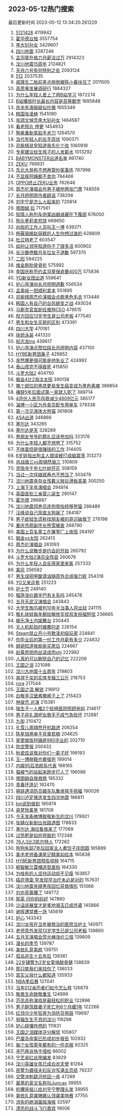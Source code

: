 ## 2023-05-12热门搜索 
最后更新时间 2023-05-12 13:34:20.261229 
1. [5121428](https://s.weibo.com/weibo?q=%235121428%23&t=31&band_rank=25&Refer=top) 4119942
1. [霍华德台独](https://s.weibo.com/weibo?q=%23%E9%9C%8D%E5%8D%8E%E5%BE%B7%E5%8F%B0%E7%8B%AC%23&t=31&band_rank=1&Refer=top) 3557754
1. [李大钊孙女](https://s.weibo.com/weibo?q=%E6%9D%8E%E5%A4%A7%E9%92%8A%E5%AD%99%E5%A5%B3&t=31&band_rank=31&Refer=top) 3429607
1. [四川地震](https://s.weibo.com/weibo?q=%E5%9B%9B%E5%B7%9D%E5%9C%B0%E9%9C%87&t=31&band_rank=4&Refer=top) 3287246
1. [孟羽童在格力月薪没过万](https://s.weibo.com/weibo?q=%23%E5%AD%9F%E7%BE%BD%E7%AB%A5%E5%9C%A8%E6%A0%BC%E5%8A%9B%E6%9C%88%E8%96%AA%E6%B2%A1%E8%BF%87%E4%B8%87%23&t=31&band_rank=32&Refer=top) 2914323
1. [汶川地震15周年](https://s.weibo.com/weibo?q=%23%E6%B1%B6%E5%B7%9D%E5%9C%B0%E9%9C%8715%E5%91%A8%E5%B9%B4%23&t=31&band_rank=5&Refer=top) 2124821
1. [天舟六号有何特别之处](https://s.weibo.com/weibo?q=%23%E5%A4%A9%E8%88%9F%E5%85%AD%E5%8F%B7%E6%9C%89%E4%BD%95%E7%89%B9%E5%88%AB%E4%B9%8B%E5%A4%84%23&t=31&band_rank=3&Refer=top) 2093124
1. [512](https://s.weibo.com/weibo?q=%23512%23&t=31&band_rank=5&Refer=top) 2037535
1. [戚薇生二胎前差点摔倒被陈小春扶住了](https://s.weibo.com/weibo?q=%23%E6%88%9A%E8%96%87%E7%94%9F%E4%BA%8C%E8%83%8E%E5%89%8D%E5%B7%AE%E7%82%B9%E6%91%94%E5%80%92%E8%A2%AB%E9%99%88%E5%B0%8F%E6%98%A5%E6%89%B6%E4%BD%8F%E4%BA%86%23&t=31&band_rank=13&Refer=top) 2011505
1. [高质量发展调研行](https://s.weibo.com/weibo?q=%23%E9%AB%98%E8%B4%A8%E9%87%8F%E5%8F%91%E5%B1%95%E8%B0%83%E7%A0%94%E8%A1%8C%23&t=31&band_rank=3&Refer=top) 1884327
1. [为什么年轻人爱上了用B站学习](https://s.weibo.com/weibo?q=%23%E4%B8%BA%E4%BB%80%E4%B9%88%E5%B9%B4%E8%BD%BB%E4%BA%BA%E7%88%B1%E4%B8%8A%E4%BA%86%E7%94%A8B%E7%AB%99%E5%AD%A6%E4%B9%A0%23&t=31&band_rank=18&Refer=top) 1872274
1. [B站播放时长最长内容是高等数学](https://s.weibo.com/weibo?q=%23B%E7%AB%99%E6%92%AD%E6%94%BE%E6%97%B6%E9%95%BF%E6%9C%80%E9%95%BF%E5%86%85%E5%AE%B9%E6%98%AF%E9%AB%98%E7%AD%89%E6%95%B0%E5%AD%A6%23&t=31&band_rank=2&Refer=top) 1695848
1. [庆余年海报疑似抄袭](https://s.weibo.com/weibo?q=%23%E5%BA%86%E4%BD%99%E5%B9%B4%E6%B5%B7%E6%8A%A5%E7%96%91%E4%BC%BC%E6%8A%84%E8%A2%AD%23&t=31&band_rank=5&Refer=top) 1655349
1. [韩国张凌赫](https://s.weibo.com/weibo?q=%E9%9F%A9%E5%9B%BD%E5%BC%A0%E5%87%8C%E8%B5%AB&t=31&band_rank=20&Refer=top) 1541090
1. [张颂文悼念李大钊孙女](https://s.weibo.com/weibo?q=%23%E5%BC%A0%E9%A2%82%E6%96%87%E6%82%BC%E5%BF%B5%E6%9D%8E%E5%A4%A7%E9%92%8A%E5%AD%99%E5%A5%B3%23&t=31&band_rank=39&Refer=top) 1464587
1. [看老照片 停更](https://s.weibo.com/weibo?q=%E7%9C%8B%E8%80%81%E7%85%A7%E7%89%87%20%E5%81%9C%E6%9B%B4&t=31&band_rank=31&Refer=top) 1454933
1. [陶勇重新拿起手术刀](https://s.weibo.com/weibo?q=%23%E9%99%B6%E5%8B%87%E9%87%8D%E6%96%B0%E6%8B%BF%E8%B5%B7%E6%89%8B%E6%9C%AF%E5%88%80%23&t=31&band_rank=25&Refer=top) 1264570
1. [当代年轻人的左手现状](https://s.weibo.com/weibo?q=%23%E5%BD%93%E4%BB%A3%E5%B9%B4%E8%BD%BB%E4%BA%BA%E7%9A%84%E5%B7%A6%E6%89%8B%E7%8E%B0%E7%8A%B6%23&t=31&band_rank=34&Refer=top) 1090371
1. [邓紫棋说早知道我先化个妆](https://s.weibo.com/weibo?q=%23%E9%82%93%E7%B4%AB%E6%A3%8B%E8%AF%B4%E6%97%A9%E7%9F%A5%E9%81%93%E6%88%91%E5%85%88%E5%8C%96%E4%B8%AA%E5%A6%86%23&t=31&band_rank=12&Refer=top) 1060918
1. [专家建议给生孩子的人发薪水](https://s.weibo.com/weibo?q=%23%E4%B8%93%E5%AE%B6%E5%BB%BA%E8%AE%AE%E7%BB%99%E7%94%9F%E5%AD%A9%E5%AD%90%E7%9A%84%E4%BA%BA%E5%8F%91%E8%96%AA%E6%B0%B4%23&t=31&band_rank=10&Refer=top) 1013292
1. [BABYMONSTER出道名单](https://s.weibo.com/weibo?q=BABYMONSTER%E5%87%BA%E9%81%93%E5%90%8D%E5%8D%95&t=31&band_rank=4&Refer=top) 861740
1. [ZEKU](https://s.weibo.com/weibo?q=ZEKU&t=31&band_rank=14&Refer=top) 799931
1. [东北大哥称不想再管吵架事件](https://s.weibo.com/weibo?q=%23%E4%B8%9C%E5%8C%97%E5%A4%A7%E5%93%A5%E7%A7%B0%E4%B8%8D%E6%83%B3%E5%86%8D%E7%AE%A1%E5%90%B5%E6%9E%B6%E4%BA%8B%E4%BB%B6%23&t=31&band_rank=37&Refer=top) 787998
1. [不显瘦阿姨都不卖你](https://s.weibo.com/weibo?q=%23%E4%B8%8D%E6%98%BE%E7%98%A6%E9%98%BF%E5%A7%A8%E9%83%BD%E4%B8%8D%E5%8D%96%E4%BD%A0%23&t=31&band_rank=14&Refer=top) 784466
1. [OPPO终止ZEKU业务](https://s.weibo.com/weibo?q=%23OPPO%E7%BB%88%E6%AD%A2ZEKU%E4%B8%9A%E5%8A%A1%23&t=31&band_rank=19&Refer=top) 762646
1. [周杰伦演唱会外男子被抢两张门票](https://s.weibo.com/weibo?q=%23%E5%91%A8%E6%9D%B0%E4%BC%A6%E6%BC%94%E5%94%B1%E4%BC%9A%E5%A4%96%E7%94%B7%E5%AD%90%E8%A2%AB%E6%8A%A2%E4%B8%A4%E5%BC%A0%E9%97%A8%E7%A5%A8%23&t=31&band_rank=33&Refer=top) 748559
1. [长月烬明原作者辟谣](https://s.weibo.com/weibo?q=%23%E9%95%BF%E6%9C%88%E7%83%AC%E6%98%8E%E5%8E%9F%E4%BD%9C%E8%80%85%E8%BE%9F%E8%B0%A3%23&t=31&band_rank=9&Refer=top) 738298
1. [刘宇宁是怎么火起来的](https://s.weibo.com/weibo?q=%23%E5%88%98%E5%AE%87%E5%AE%81%E6%98%AF%E6%80%8E%E4%B9%88%E7%81%AB%E8%B5%B7%E6%9D%A5%E7%9A%84%23&t=31&band_rank=20&Refer=top) 720814
1. [塔图姆 拉](https://s.weibo.com/weibo?q=%E5%A1%94%E5%9B%BE%E5%A7%86%20%E6%8B%89&t=31&band_rank=14&Refer=top) 717561
1. [知情人称列车命案凶器或藏在下腹部](https://s.weibo.com/weibo?q=%23%E7%9F%A5%E6%83%85%E4%BA%BA%E7%A7%B0%E5%88%97%E8%BD%A6%E5%91%BD%E6%A1%88%E5%87%B6%E5%99%A8%E6%88%96%E8%97%8F%E5%9C%A8%E4%B8%8B%E8%85%B9%E9%83%A8%23&t=31&band_rank=9&Refer=top) 676050
1. [狗头萝莉卖煎饼](https://s.weibo.com/weibo?q=%E7%8B%97%E5%A4%B4%E8%90%9D%E8%8E%89%E5%8D%96%E7%85%8E%E9%A5%BC&t=31&band_rank=13&Refer=top) 669650
1. [向佐的工作人员叫王一博](https://s.weibo.com/weibo?q=%23%E5%90%91%E4%BD%90%E7%9A%84%E5%B7%A5%E4%BD%9C%E4%BA%BA%E5%91%98%E5%8F%AB%E7%8E%8B%E4%B8%80%E5%8D%9A%23&t=31&band_rank=6&Refer=top) 639371
1. [杨幂唐嫣赵丽颖的人生你想过谁的](https://s.weibo.com/weibo?q=%23%E6%9D%A8%E5%B9%82%E5%94%90%E5%AB%A3%E8%B5%B5%E4%B8%BD%E9%A2%96%E7%9A%84%E4%BA%BA%E7%94%9F%E4%BD%A0%E6%83%B3%E8%BF%87%E8%B0%81%E7%9A%84%23&t=31&band_rank=12&Refer=top) 628809
1. [杜兰特老了](https://s.weibo.com/weibo?q=%23%E6%9D%9C%E5%85%B0%E7%89%B9%E8%80%81%E4%BA%86%23&t=31&band_rank=32&Refer=top) 603547
1. [如何让领导知道你干了很多活](https://s.weibo.com/weibo?q=%23%E5%A6%82%E4%BD%95%E8%AE%A9%E9%A2%86%E5%AF%BC%E7%9F%A5%E9%81%93%E4%BD%A0%E5%B9%B2%E4%BA%86%E5%BE%88%E5%A4%9A%E6%B4%BB%23&t=31&band_rank=24&Refer=top) 600902
1. [长沙霸停数月车位女子道歉](https://s.weibo.com/weibo?q=%23%E9%95%BF%E6%B2%99%E9%9C%B8%E5%81%9C%E6%95%B0%E6%9C%88%E8%BD%A6%E4%BD%8D%E5%A5%B3%E5%AD%90%E9%81%93%E6%AD%89%23&t=31&band_rank=31&Refer=top) 597370
1. [二阳](https://s.weibo.com/weibo?q=%E4%BA%8C%E9%98%B3&t=31&band_rank=44&Refer=top) 594225
1. [维金斯肋骨骨折](https://s.weibo.com/weibo?q=%23%E7%BB%B4%E9%87%91%E6%96%AF%E8%82%8B%E9%AA%A8%E9%AA%A8%E6%8A%98%23&t=31&band_rank=13&Refer=top) 575992
1. [李国庆称签约孟羽童保底要400万](https://s.weibo.com/weibo?q=%23%E6%9D%8E%E5%9B%BD%E5%BA%86%E7%A7%B0%E7%AD%BE%E7%BA%A6%E5%AD%9F%E7%BE%BD%E7%AB%A5%E4%BF%9D%E5%BA%95%E8%A6%81400%E4%B8%87%23&t=31&band_rank=24&Refer=top) 575836
1. [YG新女团出道](https://s.weibo.com/weibo?q=YG%E6%96%B0%E5%A5%B3%E5%9B%A2%E5%87%BA%E9%81%93&t=31&band_rank=7&Refer=top) 559641
1. [护心导演向长月烬明道歉](https://s.weibo.com/weibo?q=%23%E6%8A%A4%E5%BF%83%E5%AF%BC%E6%BC%94%E5%90%91%E9%95%BF%E6%9C%88%E7%83%AC%E6%98%8E%E9%81%93%E6%AD%89%23&t=31&band_rank=38&Refer=top) 556534
1. [孟美岐一把顺利拿本](https://s.weibo.com/weibo?q=%23%E5%AD%9F%E7%BE%8E%E5%B2%90%E4%B8%80%E6%8A%8A%E9%A1%BA%E5%88%A9%E6%8B%BF%E6%9C%AC%23&t=31&band_rank=9&Refer=top) 551895
1. [邓紫棋周杰伦演唱会点歌黑色毛衣](https://s.weibo.com/weibo?q=%E9%82%93%E7%B4%AB%E6%A3%8B%E5%91%A8%E6%9D%B0%E4%BC%A6%E6%BC%94%E5%94%B1%E4%BC%9A%E7%82%B9%E6%AD%8C%E9%BB%91%E8%89%B2%E6%AF%9B%E8%A1%A3&t=31&band_rank=8&Refer=top) 513446
1. [韩国人有自己的台风蜕变之战](https://s.weibo.com/weibo?q=%23%E9%9F%A9%E5%9B%BD%E4%BA%BA%E6%9C%89%E8%87%AA%E5%B7%B1%E7%9A%84%E5%8F%B0%E9%A3%8E%E8%9C%95%E5%8F%98%E4%B9%8B%E6%88%98%23&t=31&band_rank=31&Refer=top) 493024
1. [马斯克官宣卸任推特CEO](https://s.weibo.com/weibo?q=%23%E9%A9%AC%E6%96%AF%E5%85%8B%E5%AE%98%E5%AE%A3%E5%8D%B8%E4%BB%BB%E6%8E%A8%E7%89%B9CEO%23&t=31&band_rank=28&Refer=top) 479515
1. [校方回应13岁学生是公司老板](https://s.weibo.com/weibo?q=%23%E6%A0%A1%E6%96%B9%E5%9B%9E%E5%BA%9413%E5%B2%81%E5%AD%A6%E7%94%9F%E6%98%AF%E5%85%AC%E5%8F%B8%E8%80%81%E6%9D%BF%23&t=31&band_rank=36&Refer=top) 477540
1. [男生和女生买房的区别](https://s.weibo.com/weibo?q=%23%E7%94%B7%E7%94%9F%E5%92%8C%E5%A5%B3%E7%94%9F%E4%B9%B0%E6%88%BF%E7%9A%84%E5%8C%BA%E5%88%AB%23&t=31&band_rank=24&Refer=top) 473391
1. [四川大学](https://s.weibo.com/weibo?q=%23%E5%9B%9B%E5%B7%9D%E5%A4%A7%E5%AD%A6%23&t=31&band_rank=29&Refer=top) 470161
1. [徐娇泳装](https://s.weibo.com/weibo?q=%23%E5%BE%90%E5%A8%87%E6%B3%B3%E8%A3%85%23&t=31&band_rank=11&Refer=top) 441320
1. [权志龙ins](https://s.weibo.com/weibo?q=%E6%9D%83%E5%BF%97%E9%BE%99ins&t=31&band_rank=12&Refer=top) 439617
1. [护心导演点赞拉踩长月烬明内容](https://s.weibo.com/weibo?q=%23%E6%8A%A4%E5%BF%83%E5%AF%BC%E6%BC%94%E7%82%B9%E8%B5%9E%E6%8B%89%E8%B8%A9%E9%95%BF%E6%9C%88%E7%83%AC%E6%98%8E%E5%86%85%E5%AE%B9%23&t=31&band_rank=46&Refer=top) 437150
1. [HYBE新男团鼻子](https://s.weibo.com/weibo?q=%23HYBE%E6%96%B0%E7%94%B7%E5%9B%A2%E9%BC%BB%E5%AD%90%23&t=31&band_rank=17&Refer=top) 429852
1. [突然爆更很可能是他失业了](https://s.weibo.com/weibo?q=%E7%AA%81%E7%84%B6%E7%88%86%E6%9B%B4%E5%BE%88%E5%8F%AF%E8%83%BD%E6%98%AF%E4%BB%96%E5%A4%B1%E4%B8%9A%E4%BA%86&t=31&band_rank=13&Refer=top) 424992
1. [泰山爬完不得瘦死](https://s.weibo.com/weibo?q=%23%E6%B3%B0%E5%B1%B1%E7%88%AC%E5%AE%8C%E4%B8%8D%E5%BE%97%E7%98%A6%E6%AD%BB%23&t=31&band_rank=15&Refer=top) 415850
1. [斗罗大陆2](https://s.weibo.com/weibo?q=%E6%96%97%E7%BD%97%E5%A4%A7%E9%99%862&t=31&band_rank=48&Refer=top) 404750
1. [掘金4比2淘汰太阳](https://s.weibo.com/weibo?q=%23%E6%8E%98%E9%87%914%E6%AF%942%E6%B7%98%E6%B1%B0%E5%A4%AA%E9%98%B3%23&t=31&band_rank=20&Refer=top) 390138
1. [哪个部位的黑痣更易发生癌变成为黑色素瘤](https://s.weibo.com/weibo?q=%23%E5%93%AA%E4%B8%AA%E9%83%A8%E4%BD%8D%E7%9A%84%E9%BB%91%E7%97%A3%E6%9B%B4%E6%98%93%E5%8F%91%E7%94%9F%E7%99%8C%E5%8F%98%E6%88%90%E4%B8%BA%E9%BB%91%E8%89%B2%E7%B4%A0%E7%98%A4%23&t=31&band_rank=47&Refer=top) 389854
1. [裸辞5年后面试第一家就入职了](https://s.weibo.com/weibo?q=%23%E8%A3%B8%E8%BE%9E5%E5%B9%B4%E5%90%8E%E9%9D%A2%E8%AF%95%E7%AC%AC%E4%B8%80%E5%AE%B6%E5%B0%B1%E5%85%A5%E8%81%8C%E4%BA%86%23&t=31&band_rank=36&Refer=top) 389714
1. [4月份人民币存款减少4609亿元](https://s.weibo.com/weibo?q=%234%E6%9C%88%E4%BB%BD%E4%BA%BA%E6%B0%91%E5%B8%81%E5%AD%98%E6%AC%BE%E5%87%8F%E5%B0%914609%E4%BA%BF%E5%85%83%23&t=31&band_rank=14&Refer=top) 385177
1. [淄博一小区为外卖员配专用单车](https://s.weibo.com/weibo?q=%23%E6%B7%84%E5%8D%9A%E4%B8%80%E5%B0%8F%E5%8C%BA%E4%B8%BA%E5%A4%96%E5%8D%96%E5%91%98%E9%85%8D%E4%B8%93%E7%94%A8%E5%8D%95%E8%BD%A6%23&t=31&band_rank=48&Refer=top) 379338
1. [第一次见液体大熊猫](https://s.weibo.com/weibo?q=%23%E7%AC%AC%E4%B8%80%E6%AC%A1%E8%A7%81%E6%B6%B2%E4%BD%93%E5%A4%A7%E7%86%8A%E7%8C%AB%23&t=31&band_rank=43&Refer=top) 361808
1. [ASA出道](https://s.weibo.com/weibo?q=ASA%E5%87%BA%E9%81%93&t=31&band_rank=15&Refer=top) 346866
1. [塞尔达](https://s.weibo.com/weibo?q=%E5%A1%9E%E5%B0%94%E8%BE%BE&t=31&band_rank=16&Refer=top) 343265
1. [塞尔达是天](https://s.weibo.com/weibo?q=%E5%A1%9E%E5%B0%94%E8%BE%BE%E6%98%AF%E5%A4%A9&t=31&band_rank=40&Refer=top) 328289
1. [男朋友爷爷的葬礼应该参加吗](https://s.weibo.com/weibo?q=%23%E7%94%B7%E6%9C%8B%E5%8F%8B%E7%88%B7%E7%88%B7%E7%9A%84%E8%91%AC%E7%A4%BC%E5%BA%94%E8%AF%A5%E5%8F%82%E5%8A%A0%E5%90%97%23&t=31&band_rank=28&Refer=top) 323176
1. [为什么年轻人都不想卷了](https://s.weibo.com/weibo?q=%23%E4%B8%BA%E4%BB%80%E4%B9%88%E5%B9%B4%E8%BD%BB%E4%BA%BA%E9%83%BD%E4%B8%8D%E6%83%B3%E5%8D%B7%E4%BA%86%23&t=31&band_rank=30&Refer=top) 315752
1. [不体面但是很赚钱的工作](https://s.weibo.com/weibo?q=%23%E4%B8%8D%E4%BD%93%E9%9D%A2%E4%BD%86%E6%98%AF%E5%BE%88%E8%B5%9A%E9%92%B1%E7%9A%84%E5%B7%A5%E4%BD%9C%23&t=31&band_rank=22&Refer=top) 314405
1. [6岁娃指出狗主人错误被打成脑震荡](https://s.weibo.com/weibo?q=%236%E5%B2%81%E5%A8%83%E6%8C%87%E5%87%BA%E7%8B%97%E4%B8%BB%E4%BA%BA%E9%94%99%E8%AF%AF%E8%A2%AB%E6%89%93%E6%88%90%E8%84%91%E9%9C%87%E8%8D%A1%23&t=31&band_rank=33&Refer=top) 313273
1. [肖战唐三vs周翊然唐三](https://s.weibo.com/weibo?q=%23%E8%82%96%E6%88%98%E5%94%90%E4%B8%89vs%E5%91%A8%E7%BF%8A%E7%84%B6%E5%94%90%E4%B8%89%23&t=31&band_rank=26&Refer=top) 310809
1. [灵隐寺千年七叶树开花](https://s.weibo.com/weibo?q=%23%E7%81%B5%E9%9A%90%E5%AF%BA%E5%8D%83%E5%B9%B4%E4%B8%83%E5%8F%B6%E6%A0%91%E5%BC%80%E8%8A%B1%23&t=31&band_rank=25&Refer=top) 308159
1. [当过一次伴娘就再也不想当了](https://s.weibo.com/weibo?q=%23%E5%BD%93%E8%BF%87%E4%B8%80%E6%AC%A1%E4%BC%B4%E5%A8%98%E5%B0%B1%E5%86%8D%E4%B9%9F%E4%B8%8D%E6%83%B3%E5%BD%93%E4%BA%86%23&t=31&band_rank=28&Refer=top) 303478
1. [汶川地震幸存女孩戴义肢玩滑板真美](https://s.weibo.com/weibo?q=%23%E6%B1%B6%E5%B7%9D%E5%9C%B0%E9%9C%87%E5%B9%B8%E5%AD%98%E5%A5%B3%E5%AD%A9%E6%88%B4%E4%B9%89%E8%82%A2%E7%8E%A9%E6%BB%91%E6%9D%BF%E7%9C%9F%E7%BE%8E%23&t=31&band_rank=29&Refer=top) 300250
1. [上海下半年演唱会](https://s.weibo.com/weibo?q=%23%E4%B8%8A%E6%B5%B7%E4%B8%8B%E5%8D%8A%E5%B9%B4%E6%BC%94%E5%94%B1%E4%BC%9A%23&t=31&band_rank=49&Refer=top) 294814
1. [英国首批三亲婴儿诞生](https://s.weibo.com/weibo?q=%23%E8%8B%B1%E5%9B%BD%E9%A6%96%E6%89%B9%E4%B8%89%E4%BA%B2%E5%A9%B4%E5%84%BF%E8%AF%9E%E7%94%9F%23&t=31&band_rank=20&Refer=top) 290147
1. [霍华德](https://s.weibo.com/weibo?q=%E9%9C%8D%E5%8D%8E%E5%BE%B7&t=31&band_rank=17&Refer=top) 286887
1. [汶川地震饲养员连抱带抬转移熊猫](https://s.weibo.com/weibo?q=%23%E6%B1%B6%E5%B7%9D%E5%9C%B0%E9%9C%87%E9%A5%B2%E5%85%BB%E5%91%98%E8%BF%9E%E6%8A%B1%E5%B8%A6%E6%8A%AC%E8%BD%AC%E7%A7%BB%E7%86%8A%E7%8C%AB%23&t=31&band_rank=29&Refer=top) 286489
1. [汪峰说自己简直太狗屎了](https://s.weibo.com/weibo?q=%23%E6%B1%AA%E5%B3%B0%E8%AF%B4%E8%87%AA%E5%B7%B1%E7%AE%80%E7%9B%B4%E5%A4%AA%E7%8B%97%E5%B1%8E%E4%BA%86%23&t=31&band_rank=18&Refer=top) 284187
1. [男子欲轻生谎称找朋友被的哥识破救下](https://s.weibo.com/weibo?q=%23%E7%94%B7%E5%AD%90%E6%AC%B2%E8%BD%BB%E7%94%9F%E8%B0%8E%E7%A7%B0%E6%89%BE%E6%9C%8B%E5%8F%8B%E8%A2%AB%E7%9A%84%E5%93%A5%E8%AF%86%E7%A0%B4%E6%95%91%E4%B8%8B%23&t=31&band_rank=49&Refer=top) 276198
1. [重庆市原副市长熊雪被查](https://s.weibo.com/weibo?q=%23%E9%87%8D%E5%BA%86%E5%B8%82%E5%8E%9F%E5%89%AF%E5%B8%82%E9%95%BF%E7%86%8A%E9%9B%AA%E8%A2%AB%E6%9F%A5%23&t=31&band_rank=33&Refer=top) 268790
1. [美国上百名童工在屠宰厂上夜班](https://s.weibo.com/weibo?q=%23%E7%BE%8E%E5%9B%BD%E4%B8%8A%E7%99%BE%E5%90%8D%E7%AB%A5%E5%B7%A5%E5%9C%A8%E5%B1%A0%E5%AE%B0%E5%8E%82%E4%B8%8A%E5%A4%9C%E7%8F%AD%23&t=31&band_rank=32&Refer=top) 264197
1. [掘金vs太阳](https://s.weibo.com/weibo?q=%23%E6%8E%98%E9%87%91vs%E5%A4%AA%E9%98%B3%23&t=31&band_rank=33&Refer=top) 262413
1. [周杰伦演唱会](https://s.weibo.com/weibo?q=%E5%91%A8%E6%9D%B0%E4%BC%A6%E6%BC%94%E5%94%B1%E4%BC%9A&t=31&band_rank=19&Refer=top) 261093
1. [为什么说散步是约会的开始](https://s.weibo.com/weibo?q=%23%E4%B8%BA%E4%BB%80%E4%B9%88%E8%AF%B4%E6%95%A3%E6%AD%A5%E6%98%AF%E7%BA%A6%E4%BC%9A%E7%9A%84%E5%BC%80%E5%A7%8B%23&t=31&band_rank=31&Refer=top) 260792
1. [斗罗大陆2演员全阵容](https://s.weibo.com/weibo?q=%23%E6%96%97%E7%BD%97%E5%A4%A7%E9%99%862%E6%BC%94%E5%91%98%E5%85%A8%E9%98%B5%E5%AE%B9%23&t=31&band_rank=47&Refer=top) 260676
1. [为什么年轻人会反感家里来客](https://s.weibo.com/weibo?q=%23%E4%B8%BA%E4%BB%80%E4%B9%88%E5%B9%B4%E8%BD%BB%E4%BA%BA%E4%BC%9A%E5%8F%8D%E6%84%9F%E5%AE%B6%E9%87%8C%E6%9D%A5%E5%AE%A2%23&t=31&band_rank=35&Refer=top) 257333
1. [乘风](https://s.weibo.com/weibo?q=%E4%B9%98%E9%A3%8E&t=31&band_rank=42&Refer=top) 256582
1. [男生误把甲酸滴油锅意外合成强力胶](https://s.weibo.com/weibo?q=%23%E7%94%B7%E7%94%9F%E8%AF%AF%E6%8A%8A%E7%94%B2%E9%85%B8%E6%BB%B4%E6%B2%B9%E9%94%85%E6%84%8F%E5%A4%96%E5%90%88%E6%88%90%E5%BC%BA%E5%8A%9B%E8%83%B6%23&t=31&band_rank=47&Refer=top) 254318
1. [YG又来这套](https://s.weibo.com/weibo?q=%23YG%E5%8F%88%E6%9D%A5%E8%BF%99%E5%A5%97%23&t=31&band_rank=18&Refer=top) 251223
1. [护士节](https://s.weibo.com/weibo?q=%E6%8A%A4%E5%A3%AB%E8%8A%82&t=31&band_rank=18&Refer=top) 249140
1. [榴莲涨价跟辛巴有关系吗](https://s.weibo.com/weibo?q=%23%E6%A6%B4%E8%8E%B2%E6%B6%A8%E4%BB%B7%E8%B7%9F%E8%BE%9B%E5%B7%B4%E6%9C%89%E5%85%B3%E7%B3%BB%E5%90%97%23&t=31&band_rank=28&Refer=top) 245478
1. [五月天武汉演唱会](https://s.weibo.com/weibo?q=%E4%BA%94%E6%9C%88%E5%A4%A9%E6%AD%A6%E6%B1%89%E6%BC%94%E5%94%B1%E4%BC%9A&t=31&band_rank=40&Refer=top) 243843
1. [大学生掏鸟被判10年半当事人将出狱](https://s.weibo.com/weibo?q=%23%E5%A4%A7%E5%AD%A6%E7%94%9F%E6%8E%8F%E9%B8%9F%E8%A2%AB%E5%88%A410%E5%B9%B4%E5%8D%8A%E5%BD%93%E4%BA%8B%E4%BA%BA%E5%B0%86%E5%87%BA%E7%8B%B1%23&t=31&band_rank=46&Refer=top) 241115
1. [敬礼娃娃每年都给解放军叔叔发祝福短信](https://s.weibo.com/weibo?q=%23%E6%95%AC%E7%A4%BC%E5%A8%83%E5%A8%83%E6%AF%8F%E5%B9%B4%E9%83%BD%E7%BB%99%E8%A7%A3%E6%94%BE%E5%86%9B%E5%8F%94%E5%8F%94%E5%8F%91%E7%A5%9D%E7%A6%8F%E7%9F%AD%E4%BF%A1%23&t=31&band_rank=38&Refer=top) 236665
1. [极乐净土内娱舞台](https://s.weibo.com/weibo?q=%23%E6%9E%81%E4%B9%90%E5%87%80%E5%9C%9F%E5%86%85%E5%A8%B1%E8%88%9E%E5%8F%B0%23&t=31&band_rank=26&Refer=top) 230445
1. [无人机航拍时被鹰叼走](https://s.weibo.com/weibo?q=%23%E6%97%A0%E4%BA%BA%E6%9C%BA%E8%88%AA%E6%8B%8D%E6%97%B6%E8%A2%AB%E9%B9%B0%E5%8F%BC%E8%B5%B0%23&t=31&band_rank=29&Refer=top) 226154
1. [Steam禁止开小号欺凌初级玩家](https://s.weibo.com/weibo?q=%23Steam%E7%A6%81%E6%AD%A2%E5%BC%80%E5%B0%8F%E5%8F%B7%E6%AC%BA%E5%87%8C%E5%88%9D%E7%BA%A7%E7%8E%A9%E5%AE%B6%23&t=31&band_rank=39&Refer=top) 224841
1. [你毕业后的第一份工作月薪有多少](https://s.weibo.com/weibo?q=%23%E4%BD%A0%E6%AF%95%E4%B8%9A%E5%90%8E%E7%9A%84%E7%AC%AC%E4%B8%80%E4%BB%BD%E5%B7%A5%E4%BD%9C%E6%9C%88%E8%96%AA%E6%9C%89%E5%A4%9A%E5%B0%91%23&t=31&band_rank=35&Refer=top) 224832
1. [姐姐知道我偷偷买房后](https://s.weibo.com/weibo?q=%23%E5%A7%90%E5%A7%90%E7%9F%A5%E9%81%93%E6%88%91%E5%81%B7%E5%81%B7%E4%B9%B0%E6%88%BF%E5%90%8E%23&t=31&band_rank=30&Refer=top) 224667
1. [赵露思把肉丝读成肉shi](https://s.weibo.com/weibo?q=%23%E8%B5%B5%E9%9C%B2%E6%80%9D%E6%8A%8A%E8%82%89%E4%B8%9D%E8%AF%BB%E6%88%90%E8%82%89shi%23&t=31&band_rank=37&Refer=top) 222992
1. [人真的可以删除自己的记忆](https://s.weibo.com/weibo?q=%23%E4%BA%BA%E7%9C%9F%E7%9A%84%E5%8F%AF%E4%BB%A5%E5%88%A0%E9%99%A4%E8%87%AA%E5%B7%B1%E7%9A%84%E8%AE%B0%E5%BF%86%23&t=31&band_rank=21&Refer=top) 222209
1. [王国之泪](https://s.weibo.com/weibo?q=%E7%8E%8B%E5%9B%BD%E4%B9%8B%E6%B3%AA&t=31&band_rank=18&Refer=top) 221098
1. [汶川大地震十五周年](https://s.weibo.com/weibo?q=%23%E6%B1%B6%E5%B7%9D%E5%A4%A7%E5%9C%B0%E9%9C%87%E5%8D%81%E4%BA%94%E5%91%A8%E5%B9%B4%23&t=31&band_rank=22&Refer=top) 219803
1. [易烊千玺的实体专辑三公斤](https://s.weibo.com/weibo?q=%23%E6%98%93%E7%83%8A%E5%8D%83%E7%8E%BA%E7%9A%84%E5%AE%9E%E4%BD%93%E4%B8%93%E8%BE%91%E4%B8%89%E5%85%AC%E6%96%A4%23&t=31&band_rank=23&Refer=top) 218753
1. [rora](https://s.weibo.com/weibo?q=rora&t=31&band_rank=24&Refer=top) 217544
1. [王国之泪 解锁](https://s.weibo.com/weibo?q=%E7%8E%8B%E5%9B%BD%E4%B9%8B%E6%B3%AA%20%E8%A7%A3%E9%94%81&t=31&band_rank=25&Refer=top) 216913
1. [白敬亭汉堡酱撒裤子上了](https://s.weibo.com/weibo?q=%23%E7%99%BD%E6%95%AC%E4%BA%AD%E6%B1%89%E5%A0%A1%E9%85%B1%E6%92%92%E8%A3%A4%E5%AD%90%E4%B8%8A%E4%BA%86%23&t=31&band_rank=27&Refer=top) 215423
1. [林俊杰 巡演](https://s.weibo.com/weibo?q=%E6%9E%97%E4%BF%8A%E6%9D%B0%20%E5%B7%A1%E6%BC%94&t=31&band_rank=28&Refer=top) 215381
1. [独生子一人推2个轮椅医院照顾爸妈](https://s.weibo.com/weibo?q=%23%E7%8B%AC%E7%94%9F%E5%AD%90%E4%B8%80%E4%BA%BA%E6%8E%A82%E4%B8%AA%E8%BD%AE%E6%A4%85%E5%8C%BB%E9%99%A2%E7%85%A7%E9%A1%BE%E7%88%B8%E5%A6%88%23&t=31&band_rank=50&Refer=top) 214617
1. [男子非礼酒吧女歌手不成气急败坏](https://s.weibo.com/weibo?q=%23%E7%94%B7%E5%AD%90%E9%9D%9E%E7%A4%BC%E9%85%92%E5%90%A7%E5%A5%B3%E6%AD%8C%E6%89%8B%E4%B8%8D%E6%88%90%E6%B0%94%E6%80%A5%E8%B4%A5%E5%9D%8F%23&t=31&band_rank=37&Refer=top) 212881
1. [九街](https://s.weibo.com/weibo?q=%E4%B9%9D%E8%A1%97&t=31&band_rank=29&Refer=top) 210472
1. [孔雪儿周翊然开机路透](https://s.weibo.com/weibo?q=%23%E5%AD%94%E9%9B%AA%E5%84%BF%E5%91%A8%E7%BF%8A%E7%84%B6%E5%BC%80%E6%9C%BA%E8%B7%AF%E9%80%8F%23&t=31&band_rank=39&Refer=top) 208254
1. [陈星旭用单手背章若楠](https://s.weibo.com/weibo?q=%23%E9%99%88%E6%98%9F%E6%97%AD%E7%94%A8%E5%8D%95%E6%89%8B%E8%83%8C%E7%AB%A0%E8%8B%A5%E6%A5%A0%23&t=31&band_rank=33&Refer=top) 204625
1. [家里做饭阿姨是985毕业的](https://s.weibo.com/weibo?q=%23%E5%AE%B6%E9%87%8C%E5%81%9A%E9%A5%AD%E9%98%BF%E5%A7%A8%E6%98%AF985%E6%AF%95%E4%B8%9A%E7%9A%84%23&t=31&band_rank=44&Refer=top) 202710
1. [防空警报](https://s.weibo.com/weibo?q=%E9%98%B2%E7%A9%BA%E8%AD%A6%E6%8A%A5&t=31&band_rank=20&Refer=top) 200432
1. [秋瓷炫说我对你们一辈子好](https://s.weibo.com/weibo?q=%23%E7%A7%8B%E7%93%B7%E7%82%AB%E8%AF%B4%E6%88%91%E5%AF%B9%E4%BD%A0%E4%BB%AC%E4%B8%80%E8%BE%88%E5%AD%90%E5%A5%BD%23&t=31&band_rank=42&Refer=top) 199193
1. [王一博脱鞋也要插兜](https://s.weibo.com/weibo?q=%23%E7%8E%8B%E4%B8%80%E5%8D%9A%E8%84%B1%E9%9E%8B%E4%B9%9F%E8%A6%81%E6%8F%92%E5%85%9C%23&t=31&band_rank=29&Refer=top) 199014
1. [内娱95后浓颜系代表](https://s.weibo.com/weibo?q=%23%E5%86%85%E5%A8%B195%E5%90%8E%E6%B5%93%E9%A2%9C%E7%B3%BB%E4%BB%A3%E8%A1%A8%23&t=31&band_rank=31&Refer=top) 198165
1. [猫被气的站起来跑步打人了](https://s.weibo.com/weibo?q=%23%E7%8C%AB%E8%A2%AB%E6%B0%94%E7%9A%84%E7%AB%99%E8%B5%B7%E6%9D%A5%E8%B7%91%E6%AD%A5%E6%89%93%E4%BA%BA%E4%BA%86%23&t=31&band_rank=29&Refer=top) 196586
1. [塔图姆自我救赎](https://s.weibo.com/weibo?q=%23%E5%A1%94%E5%9B%BE%E5%A7%86%E8%87%AA%E6%88%91%E6%95%91%E8%B5%8E%23&t=31&band_rank=31&Refer=top) 195332
1. [青春环游记](https://s.weibo.com/weibo?q=%E9%9D%92%E6%98%A5%E7%8E%AF%E6%B8%B8%E8%AE%B0&t=31&band_rank=45&Refer=top) 192470
1. [萌娃遇消防员婚车队集体挥手祝福](https://s.weibo.com/weibo?q=%23%E8%90%8C%E5%A8%83%E9%81%87%E6%B6%88%E9%98%B2%E5%91%98%E5%A9%9A%E8%BD%A6%E9%98%9F%E9%9B%86%E4%BD%93%E6%8C%A5%E6%89%8B%E7%A5%9D%E7%A6%8F%23&t=31&band_rank=36&Refer=top) 190026
1. [四川泸定接连发生四次地震](https://s.weibo.com/weibo?q=%23%E5%9B%9B%E5%B7%9D%E6%B3%B8%E5%AE%9A%E6%8E%A5%E8%BF%9E%E5%8F%91%E7%94%9F%E5%9B%9B%E6%AC%A1%E5%9C%B0%E9%9C%87%23&t=31&band_rank=37&Refer=top) 186811
1. [bin说到做到](https://s.weibo.com/weibo?q=bin%E8%AF%B4%E5%88%B0%E5%81%9A%E5%88%B0&t=31&band_rank=32&Refer=top) 185974
1. [易梦玲美黑](https://s.weibo.com/weibo?q=%23%E6%98%93%E6%A2%A6%E7%8E%B2%E7%BE%8E%E9%BB%91%23&t=31&band_rank=33&Refer=top) 181708
1. [今天发条微博致敬新生的汶川](https://s.weibo.com/weibo?q=%23%E4%BB%8A%E5%A4%A9%E5%8F%91%E6%9D%A1%E5%BE%AE%E5%8D%9A%E8%87%B4%E6%95%AC%E6%96%B0%E7%94%9F%E7%9A%84%E6%B1%B6%E5%B7%9D%23&t=31&band_rank=30&Refer=top) 179921
1. [张婧仪新剧出妆路透图](https://s.weibo.com/weibo?q=%23%E5%BC%A0%E5%A9%A7%E4%BB%AA%E6%96%B0%E5%89%A7%E5%87%BA%E5%A6%86%E8%B7%AF%E9%80%8F%E5%9B%BE%23&t=31&band_rank=40&Refer=top) 178833
1. [塞尔达 海拉鲁我来了](https://s.weibo.com/weibo?q=%E5%A1%9E%E5%B0%94%E8%BE%BE%20%E6%B5%B7%E6%8B%89%E9%B2%81%E6%88%91%E6%9D%A5%E4%BA%86&t=31&band_rank=34&Refer=top) 177069
1. [过劳肥是如何导致的](https://s.weibo.com/weibo?q=%23%E8%BF%87%E5%8A%B3%E8%82%A5%E6%98%AF%E5%A6%82%E4%BD%95%E5%AF%BC%E8%87%B4%E7%9A%84%23&t=31&band_rank=33&Refer=top) 172348
1. [76人3比3凯尔特人](https://s.weibo.com/weibo?q=%2376%E4%BA%BA3%E6%AF%943%E5%87%AF%E5%B0%94%E7%89%B9%E4%BA%BA%23&t=31&band_rank=32&Refer=top) 172282
1. [狗狗失踪7年后回家主人煮饺子庆团圆](https://s.weibo.com/weibo?q=%23%E7%8B%97%E7%8B%97%E5%A4%B1%E8%B8%AA7%E5%B9%B4%E5%90%8E%E5%9B%9E%E5%AE%B6%E4%B8%BB%E4%BA%BA%E7%85%AE%E9%A5%BA%E5%AD%90%E5%BA%86%E5%9B%A2%E5%9C%86%23&t=31&band_rank=35&Refer=top) 165889
1. [美术老师备课笔记精美如绘本](https://s.weibo.com/weibo?q=%23%E7%BE%8E%E6%9C%AF%E8%80%81%E5%B8%88%E5%A4%87%E8%AF%BE%E7%AC%94%E8%AE%B0%E7%B2%BE%E7%BE%8E%E5%A6%82%E7%BB%98%E6%9C%AC%23&t=31&band_rank=42&Refer=top) 165838
1. [HYBE新男团预告视频](https://s.weibo.com/weibo?q=%23HYBE%E6%96%B0%E7%94%B7%E5%9B%A2%E9%A2%84%E5%91%8A%E8%A7%86%E9%A2%91%23&t=31&band_rank=43&Refer=top) 164715
1. [柳智敏贝雷帽造型直拍](https://s.weibo.com/weibo?q=%23%E6%9F%B3%E6%99%BA%E6%95%8F%E8%B4%9D%E9%9B%B7%E5%B8%BD%E9%80%A0%E5%9E%8B%E7%9B%B4%E6%8B%8D%23&t=31&band_rank=47&Refer=top) 164330
1. [为啥有的人坚持运动却不见瘦](https://s.weibo.com/weibo?q=%23%E4%B8%BA%E5%95%A5%E6%9C%89%E7%9A%84%E4%BA%BA%E5%9D%9A%E6%8C%81%E8%BF%90%E5%8A%A8%E5%8D%B4%E4%B8%8D%E8%A7%81%E7%98%A6%23&t=31&band_rank=50&Refer=top) 163857
1. [癌症筛查 早发现早治疗未必是对的](https://s.weibo.com/weibo?q=%E7%99%8C%E7%97%87%E7%AD%9B%E6%9F%A5%20%E6%97%A9%E5%8F%91%E7%8E%B0%E6%97%A9%E6%B2%BB%E7%96%97%E6%9C%AA%E5%BF%85%E6%98%AF%E5%AF%B9%E7%9A%84&t=31&band_rank=36&Refer=top) 157631
1. [汶川地震夹缝男孩回忆获救情形](https://s.weibo.com/weibo?q=%23%E6%B1%B6%E5%B7%9D%E5%9C%B0%E9%9C%87%E5%A4%B9%E7%BC%9D%E7%94%B7%E5%AD%A9%E5%9B%9E%E5%BF%86%E8%8E%B7%E6%95%91%E6%83%85%E5%BD%A2%23&t=31&band_rank=45&Refer=top) 151066
1. [刘亦菲露腰了](https://s.weibo.com/weibo?q=%23%E5%88%98%E4%BA%A6%E8%8F%B2%E9%9C%B2%E8%85%B0%E4%BA%86%23&t=31&band_rank=37&Refer=top) 149772
1. [那英 问你妈妈好](https://s.weibo.com/weibo?q=%E9%82%A3%E8%8B%B1%20%E9%97%AE%E4%BD%A0%E5%A6%88%E5%A6%88%E5%A5%BD&t=31&band_rank=38&Refer=top) 147860
1. [沙溢说展堂才是爹地湘玉已成外婆](https://s.weibo.com/weibo?q=%23%E6%B2%99%E6%BA%A2%E8%AF%B4%E5%B1%95%E5%A0%82%E6%89%8D%E6%98%AF%E7%88%B9%E5%9C%B0%E6%B9%98%E7%8E%89%E5%B7%B2%E6%88%90%E5%A4%96%E5%A9%86%23&t=31&band_rank=35&Refer=top) 145866
1. [谢晖遭禁赛一场](https://s.weibo.com/weibo?q=%E8%B0%A2%E6%99%96%E9%81%AD%E7%A6%81%E8%B5%9B%E4%B8%80%E5%9C%BA&t=31&band_rank=45&Refer=top) 145619
1. [护心](https://s.weibo.com/weibo?q=%23%E6%8A%A4%E5%BF%83%23&t=31&band_rank=39&Refer=top) 143343
1. [汶川女孩在当年被救治的医院当护士](https://s.weibo.com/weibo?q=%23%E6%B1%B6%E5%B7%9D%E5%A5%B3%E5%AD%A9%E5%9C%A8%E5%BD%93%E5%B9%B4%E8%A2%AB%E6%95%91%E6%B2%BB%E7%9A%84%E5%8C%BB%E9%99%A2%E5%BD%93%E6%8A%A4%E5%A3%AB%23&t=31&band_rank=48&Refer=top) 140971
1. [老师意外发现13岁学生已是公司老板](https://s.weibo.com/weibo?q=%23%E8%80%81%E5%B8%88%E6%84%8F%E5%A4%96%E5%8F%91%E7%8E%B013%E5%B2%81%E5%AD%A6%E7%94%9F%E5%B7%B2%E6%98%AF%E5%85%AC%E5%8F%B8%E8%80%81%E6%9D%BF%23&t=31&band_rank=40&Refer=top) 139860
1. [五月天演唱会荧光棒涨价三倍](https://s.weibo.com/weibo?q=%23%E4%BA%94%E6%9C%88%E5%A4%A9%E6%BC%94%E5%94%B1%E4%BC%9A%E8%8D%A7%E5%85%89%E6%A3%92%E6%B6%A8%E4%BB%B7%E4%B8%89%E5%80%8D%23&t=31&band_rank=41&Refer=top) 139809
1. [漫长的季节](https://s.weibo.com/weibo?q=%E6%BC%AB%E9%95%BF%E7%9A%84%E5%AD%A3%E8%8A%82&t=31&band_rank=42&Refer=top) 139787
1. [美依礼芽素颜](https://s.weibo.com/weibo?q=%23%E7%BE%8E%E4%BE%9D%E7%A4%BC%E8%8A%BD%E7%B4%A0%E9%A2%9C%23&t=31&band_rank=43&Refer=top) 139751
1. [孤岛逃生十五年后](https://s.weibo.com/weibo?q=%23%E5%AD%A4%E5%B2%9B%E9%80%83%E7%94%9F%E5%8D%81%E4%BA%94%E5%B9%B4%E5%90%8E%23&t=31&band_rank=48&Refer=top) 139361
1. [22岁辅警为2岁女童捐献骨髓](https://s.weibo.com/weibo?q=%2322%E5%B2%81%E8%BE%85%E8%AD%A6%E4%B8%BA2%E5%B2%81%E5%A5%B3%E7%AB%A5%E6%8D%90%E7%8C%AE%E9%AA%A8%E9%AB%93%23&t=31&band_rank=44&Refer=top) 138839
1. [那只能我们来找你了](https://s.weibo.com/weibo?q=%23%E9%82%A3%E5%8F%AA%E8%83%BD%E6%88%91%E4%BB%AC%E6%9D%A5%E6%89%BE%E4%BD%A0%E4%BA%86%23&t=31&band_rank=46&Refer=top) 138033
1. [其实父母什么都知道](https://s.weibo.com/weibo?q=%23%E5%85%B6%E5%AE%9E%E7%88%B6%E6%AF%8D%E4%BB%80%E4%B9%88%E9%83%BD%E7%9F%A5%E9%81%93%23&t=31&band_rank=46&Refer=top) 135933
1. [NBA季后赛](https://s.weibo.com/weibo?q=NBA%E5%AD%A3%E5%90%8E%E8%B5%9B&t=31&band_rank=47&Refer=top) 127041
1. [当年512亲历者们如今怎么样](https://s.weibo.com/weibo?q=%23%E5%BD%93%E5%B9%B4512%E4%BA%B2%E5%8E%86%E8%80%85%E4%BB%AC%E5%A6%82%E4%BB%8A%E6%80%8E%E4%B9%88%E6%A0%B7%23&t=31&band_rank=48&Refer=top) 126879
1. [敬畏生命致敬重生](https://s.weibo.com/weibo?q=%23%E6%95%AC%E7%95%8F%E7%94%9F%E5%91%BD%E8%87%B4%E6%95%AC%E9%87%8D%E7%94%9F%23&t=31&band_rank=48&Refer=top) 124999
1. [范丞丞称演戏是最轻松的职业](https://s.weibo.com/weibo?q=%23%E8%8C%83%E4%B8%9E%E4%B8%9E%E7%A7%B0%E6%BC%94%E6%88%8F%E6%98%AF%E6%9C%80%E8%BD%BB%E6%9D%BE%E7%9A%84%E8%81%8C%E4%B8%9A%23&t=31&band_rank=45&Refer=top) 122896
1. [男子醉驾致妻子死亡判6个月缓1年](https://s.weibo.com/weibo?q=%23%E7%94%B7%E5%AD%90%E9%86%89%E9%A9%BE%E8%87%B4%E5%A6%BB%E5%AD%90%E6%AD%BB%E4%BA%A1%E5%88%A46%E4%B8%AA%E6%9C%88%E7%BC%931%E5%B9%B4%23&t=31&band_rank=49&Refer=top) 122268
1. [红领巾少年狂奔为消防员带路](https://s.weibo.com/weibo?q=%23%E7%BA%A2%E9%A2%86%E5%B7%BE%E5%B0%91%E5%B9%B4%E7%8B%82%E5%A5%94%E4%B8%BA%E6%B6%88%E9%98%B2%E5%91%98%E5%B8%A6%E8%B7%AF%23&t=31&band_rank=49&Refer=top) 119697
1. [祝福生生不息的汶川](https://s.weibo.com/weibo?q=%23%E7%A5%9D%E7%A6%8F%E7%94%9F%E7%94%9F%E4%B8%8D%E6%81%AF%E7%9A%84%E6%B1%B6%E5%B7%9D%23&t=31&band_rank=31&Refer=top) 119298
1. [护心排播咋想的](https://s.weibo.com/weibo?q=%E6%8A%A4%E5%BF%83%E6%8E%92%E6%92%AD%E5%92%8B%E6%83%B3%E7%9A%84&t=31&band_rank=48&Refer=top) 111831
1. [王国之泪媒体评分解禁](https://s.weibo.com/weibo?q=%23%E7%8E%8B%E5%9B%BD%E4%B9%8B%E6%B3%AA%E5%AA%92%E4%BD%93%E8%AF%84%E5%88%86%E8%A7%A3%E7%A6%81%23&t=31&band_rank=49&Refer=top) 105807
1. [巴厘岛命案已形成初步报告](https://s.weibo.com/weibo?q=%23%E5%B7%B4%E5%8E%98%E5%B2%9B%E5%91%BD%E6%A1%88%E5%B7%B2%E5%BD%A2%E6%88%90%E5%88%9D%E6%AD%A5%E6%8A%A5%E5%91%8A%23&t=31&band_rank=50&Refer=top) 102932
1. [每个女孩童年都有的一件衣服](https://s.weibo.com/weibo?q=%23%E6%AF%8F%E4%B8%AA%E5%A5%B3%E5%AD%A9%E7%AB%A5%E5%B9%B4%E9%83%BD%E6%9C%89%E7%9A%84%E4%B8%80%E4%BB%B6%E8%A1%A3%E6%9C%8D%23&t=31&band_rank=49&Refer=top) 92325
1. [辛巴再诉快手侵权](https://s.weibo.com/weibo?q=%23%E8%BE%9B%E5%B7%B4%E5%86%8D%E8%AF%89%E5%BF%AB%E6%89%8B%E4%BE%B5%E6%9D%83%23&t=31&band_rank=42&Refer=top) 86002
1. [宁艺卓红丝带编发](https://s.weibo.com/weibo?q=%23%E5%AE%81%E8%89%BA%E5%8D%93%E7%BA%A2%E4%B8%9D%E5%B8%A6%E7%BC%96%E5%8F%91%23&t=31&band_rank=45&Refer=top) 83929
1. [汶川英雄女孩已成白衣天使](https://s.weibo.com/weibo?q=%23%E6%B1%B6%E5%B7%9D%E8%8B%B1%E9%9B%84%E5%A5%B3%E5%AD%A9%E5%B7%B2%E6%88%90%E7%99%BD%E8%A1%A3%E5%A4%A9%E4%BD%BF%23&t=31&band_rank=47&Refer=top) 81264
1. [民警为聋哑夫妇反诈写满五页纸](https://s.weibo.com/weibo?q=%23%E6%B0%91%E8%AD%A6%E4%B8%BA%E8%81%8B%E5%93%91%E5%A4%AB%E5%A6%87%E5%8F%8D%E8%AF%88%E5%86%99%E6%BB%A1%E4%BA%94%E9%A1%B5%E7%BA%B8%23&t=31&band_rank=48&Refer=top) 79237
1. [交警冲刺跳河抢回一命](https://s.weibo.com/weibo?q=%23%E4%BA%A4%E8%AD%A6%E5%86%B2%E5%88%BA%E8%B7%B3%E6%B2%B3%E6%8A%A2%E5%9B%9E%E4%B8%80%E5%91%BD%23&t=31&band_rank=50&Refer=top) 47289
1. [菌草的英文名称叫Juncao](https://s.weibo.com/weibo?q=%23%E8%8F%8C%E8%8D%89%E7%9A%84%E8%8B%B1%E6%96%87%E5%90%8D%E7%A7%B0%E5%8F%ABJuncao%23&t=31&band_rank=49&Refer=top) 39955
1. [折腰宋祖儿给刘宇宁整理头发](https://s.weibo.com/weibo?q=%23%E6%8A%98%E8%85%B0%E5%AE%8B%E7%A5%96%E5%84%BF%E7%BB%99%E5%88%98%E5%AE%87%E5%AE%81%E6%95%B4%E7%90%86%E5%A4%B4%E5%8F%91%23&t=31&band_rank=50&Refer=top) 39955
1. [美依礼芽龚琳娜认领龚美呐赛](https://s.weibo.com/weibo?q=%23%E7%BE%8E%E4%BE%9D%E7%A4%BC%E8%8A%BD%E9%BE%9A%E7%90%B3%E5%A8%9C%E8%AE%A4%E9%A2%86%E9%BE%9A%E7%BE%8E%E5%91%90%E8%B5%9B%23&t=31&band_rank=33&Refer=top) 37755
1. [消失的她溶画版海报](https://s.weibo.com/weibo?q=%23%E6%B6%88%E5%A4%B1%E7%9A%84%E5%A5%B9%E6%BA%B6%E7%94%BB%E7%89%88%E6%B5%B7%E6%8A%A5%23&t=31&band_rank=49&Refer=top) 32597
1. [漂亮的战斗飞行嘉宾](https://s.weibo.com/weibo?q=%23%E6%BC%82%E4%BA%AE%E7%9A%84%E6%88%98%E6%96%97%E9%A3%9E%E8%A1%8C%E5%98%89%E5%AE%BE%23&t=31&band_rank=49&Refer=top) 19006
